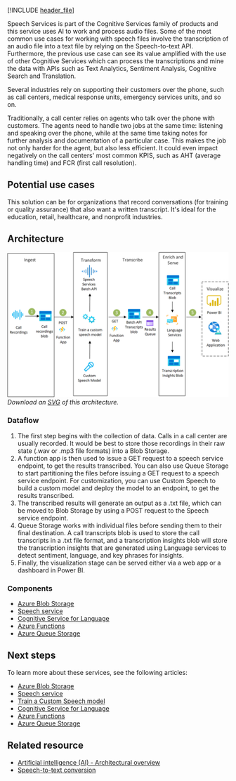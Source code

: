 [!INCLUDE [header_file](../../../includes/sol-idea-header.md)]

Speech Services is part of the Cognitive Services family of products and this service uses AI to work and process audio files. Some of the most common use cases for working with speech files involve the transcription of an audio file into a text file by relying on the Speech-to-text API. Furthermore, the previous use case can see its value amplified with the use of other Cognitive Services which can process the transcriptions and mine the data with APIs such as Text Analytics, Sentiment Analysis, Cognitive Search and Translation.

Several industries rely on supporting their customers over the phone, such as call centers, medical response units, emergency services units, and so on.

Traditionally, a call center relies on agents who talk over the phone with customers. The agents need to handle two jobs at the same time: listening and speaking over the phone, while at the same time taking notes for further analysis and documentation of a particular case. This makes the job not only harder for the agent, but also less efficient. It could even impact negatively on the call centers' most common KPIS, such as AHT (average handling time) and FCR (first call resolution).

## Potential use cases

This solution can be for organizations that record conversations (for training or quality assurance) that also want a written transcript. It's ideal for the education, retail, healthcare, and nonprofit industries.

## Architecture

![Architecture diagram shows recorded calls to Azure trans queue to speech endpoint to transcription result queue to transcript blob and insights.](../media/speech-services.png)
*Download an [SVG](../media/speech-services.svg) of this architecture.*

### Dataflow

1. The first step begins with the collection of data. Calls in a call center are usually recorded. It would be best to store those recordings in their raw state (.wav or .mp3 file formats) into a Blob Storage.
1. A function app is then used to issue a GET request to a speech service endpoint, to get the results transcribed. You can also use Queue Storage to start partitioning the files before issuing a GET request to a speech service endpoint. For customization, you can use Custom Speech to build a custom model and deploy the model to an endpoint, to get the results transcribed.
1. The transcribed results will generate an output as a .txt file, which can be moved to Blob Storage by using a POST request to the Speech service endpoint.
1. Queue Storage works with individual files before sending them to their final destination. A call transcripts blob is used to store the call transcripts in a .txt file format, and a transcription insights blob will store the transcription insights that are generated using Language services to detect sentiment, language, and key phrases for insights.
1. Finally, the visualization stage can be served either via a web app or a dashboard in Power BI.


### Components

* [Azure Blob Storage](https://azure.microsoft.com/services/storage/blobs)
* [Speech service](https://azure.microsoft.com/services/cognitive-services/speech-services)
* [Cognitive Service for Language](https://azure.microsoft.com/services/cognitive-services/language-service)
* [Azure Functions](https://azure.microsoft.com/services/functions)
* [Azure Queue Storage](https://azure.microsoft.com/services/storage/queues)

## Next steps

To learn more about these services, see the following articles:

* [Azure Blob Storage](/azure/storage/blobs)
* [Speech service](/azure/cognitive-services/Speech-Service)
* [Train a Custom Speech model](/azure/cognitive-services/speech-service/how-to-custom-speech-train-model)
* [Cognitive Service for Language](/azure/cognitive-services/language-service/overview)
* [Azure Functions](/azure/azure-functions/functions-reference)
* [Azure Queue Storage](/azure/storage/queues/storage-queues-introduction)

## Related resource

* [Artificial intelligence (AI) - Architectural overview](../../data-guide/big-data/ai-overview.md)
* [Speech-to-text conversion](../../reference-architectures/ai/speech-to-text-transcription-pipeline.yml)
